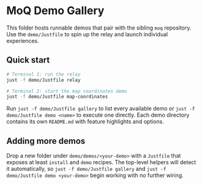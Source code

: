 # MoQ Demo Gallery

This folder hosts runnable demos that pair with the sibling `moq` repository. Use the `demo/Justfile` to spin up the relay and launch individual experiences.

## Quick start

```bash
# Terminal 1: run the relay
just -f demo/Justfile relay

# Terminal 2: start the map coordinates demo
just -f demo/Justfile map-coordinates
```

Run `just -f demo/Justfile gallery` to list every available demo or `just -f demo/Justfile demo <name>` to execute one directly. Each demo directory contains its own `README.md` with feature highlights and options.

## Adding more demos

Drop a new folder under `demo/demos/<your-demo>` with a `Justfile` that exposes at least `install` and `demo` recipes. The top-level helpers will detect it automatically, so `just -f demo/Justfile gallery` and `just -f demo/Justfile demo <your-demo>` begin working with no further wiring.
